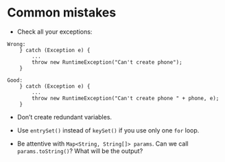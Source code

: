 # Common mistakes

* Check all your exceptions:
````
Wrong:
    } catch (Exception e) {
        ...
        throw new RuntimeException("Can't create phone");
    }
    
Good:
    } catch (Exception e) {
        ...
        throw new RuntimeException("Can't create phone " + phone, e);
    }
````

* Don’t create redundant variables.

* Use `entrySet()` instead of `keySet()` if you use only one `for` loop.
  
* Be attentive with `Map<String, String[]> params`. Can we call `params.toString()`? What will be the output?
